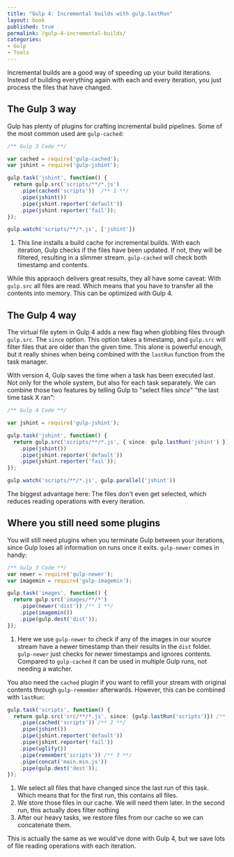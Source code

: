 ```yaml
---
title: "Gulp 4: Incremental builds with gulp.lastRun"
layout: book
published: true
permalink: /gulp-4-incremental-builds/
categories:
- Gulp
- Tools
---
```


Incremental builds are a good way of speeding up your build iterations. Instead
of building everything again with each and every iteration, you just process
the files that have changed.

## The Gulp 3 way

Gulp has plenty of plugins for crafting incremental build pipelines. Some of the
most common used are `gulp-cached`:

```typescript
/** Gulp 3 Code **/

var cached = require('gulp-cached');
var jshint = require('gulp-jshint');

gulp.task('jshint', function() {
  return gulp.src('scripts/**/*.js')
    .pipe(cached('scripts'))  /** 1 **/
    .pipe(jshint())
    .pipe(jshint.reporter('default'))
    .pipe(jshint.reporter('fail'));
});

gulp.watch('scripts/**/*.js', ['jshint'])

```

1. This line installs a build cache for incremental builds. With each iteration,
Gulp checks if the files have been updated. If not, they will be filtered, resulting
in a slimmer stream. `gulp-cached` will check both timestamp and contents.

While this appraoch delivers great results, they all have some caveat: With
`gulp.src` all files are read. Which means that you have to transfer all the contents
into memory. This can be optimized with Gulp 4.

## The Gulp 4 way

The virtual file sytem in Gulp 4 adds a new flag when globbing files
through `gulp.src`. The `since` option. This option takes a timestamp,
and `gulp.src` will filter files that are older than the given time. This
alone is powerful enough, but it really shines when being combined with
the `lastRun` function from the task manager.

With version 4, Gulp saves the time when a task has been executed last. Not only
for the whole system, but also for each task separately. We can combine those two
features by telling Gulp to "select files *since*" "the last time task X ran":

```typescript
/** Gulp 4 Code **/

var jshint = require('gulp-jshint');

gulp.task('jshint', function() {
  return gulp.src('scripts/**/*.js', { since: gulp.lastRun('jshint') })
    .pipe(jshint())
    .pipe(jshint.reporter('default'))
    .pipe(jshint.reporter('fail'));
});

gulp.watch('scripts/**/*.js', gulp.parallel('jshint'))
```

The biggest advantage here: The files don't even get selected, which reduces
reading operations with every iteration.

## Where you still need some plugins

You will still need plugins when you terminate Gulp between your iterations,
since Gulp loses all information on runs once it exits. `gulp-newer` comes in
handy:

```typescript
/** Gulp 3 Code **/
var newer = require('gulp-newer');
var imagemin = require('gulp-imagemin');

gulp.task('images', function() {
  return gulp.src('images/**/*')
    .pipe(newer('dist')) /** 1 **/
    .pipe(imagemin())
    .pipe(gulp.dest('dist'));
});

```

1. Here we use `gulp-newer` to check if any of the images in our source stream
have a newer timestamp than their results in the `dist` folder. `gulp-newer` just
checks for newer timestamps and ignores contents. Compared to `gulp-cached` it
can be used in multiple Gulp runs, not needing a watcher.

You also need the `cached` plugin if you want to refill your stream with original
contents through `gulp-remember` afterwards. However, this can be combined with
`lastRun`:

```typescript
gulp.task('scripts', function() {
  return gulp.src('src/**/*.js', since: {gulp.lastRun('scripts')}) /** 1 **/
    .pipe(cached('scripts')) /** 2 **/
    .pipe(jshint())
    .pipe(jshint.reporter('default'))
    .pipe(jshint.reporter('fail'))
    .pipe(uglify())
    .pipe(remember('scripts')) /** 3 **/
    .pipe(concat('main.min.js'))
    .pipe(gulp.dest('dest'));
});
```

1. We select all files that have changed since the last run of this task. Which means
that for the first run, this contains all files.
2. We store those files in our cache. We will need them later. In the second run,
this actually does filter nothing
3. After our heavy tasks, we restore files from our cache so we can concatenate them.

This is actually the same as we would've done with Gulp 4, but we save lots of file
reading operations with each iteration.
